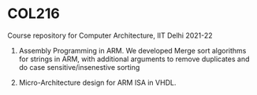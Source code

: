 # COL216
Course repository for Computer Architecture, IIT Delhi 2021-22 

1. Assembly Programming in ARM. We developed Merge sort algorithms for strings in ARM, with additional arguments to remove duplicates and do case sensitive/insenestive sorting

2. Micro-Architecture design for ARM ISA in VHDL.
